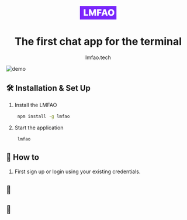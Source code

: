 <div align="center">
  <img alt="Logo" src="https://raw.githubusercontent.com/abdelshok/moira/master/assets/images/lmfaoLogo.png" width="100" />
</div>
<h1 align="center">
  The first chat app for the terminal
</h1>
<p align="center">
  lmfao.tech
</p>

![demo](https://raw.githubusercontent.com/abdelshok/moira/master/assets/gifs/lmfaoLoginGif.png)


## 🛠 Installation & Set Up

1. Install the LMFAO

   ```sh
    npm install -g lmfao
   ```

2. Start the application

   ```sh
    lmfao
   ```

## 🚀 How to 

1. First sign up or login using your existing credentials.


## 🎨 

## 🚨 


